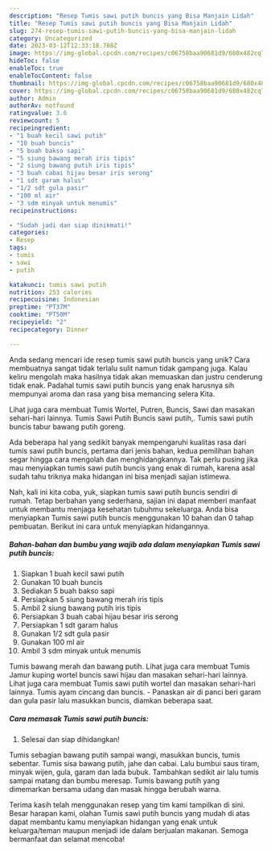 ```yaml
---
description: "Resep Tumis sawi putih buncis yang Bisa Manjain Lidah"
title: "Resep Tumis sawi putih buncis yang Bisa Manjain Lidah"
slug: 274-resep-tumis-sawi-putih-buncis-yang-bisa-manjain-lidah
category: Uncategorized
date: 2023-03-12T12:33:18.788Z
image: https://img-global.cpcdn.com/recipes/c06758baa90681d9/680x482cq70/tumis-sawi-putih-buncis-foto-resep-utama.jpg
hideToc: false
enableToc: true
enableTocContent: false
thumbnail: https://img-global.cpcdn.com/recipes/c06758baa90681d9/680x482cq70/tumis-sawi-putih-buncis-foto-resep-utama.jpg
cover: https://img-global.cpcdn.com/recipes/c06758baa90681d9/680x482cq70/tumis-sawi-putih-buncis-foto-resep-utama.jpg
author: Admin
authorAv: notfound
ratingvalue: 3.6
reviewcount: 5
recipeingredient:
- "1 buah kecil sawi putih"
- "10 buah buncis"
- "5 buah bakso sapi"
- "5 siung bawang merah iris tipis"
- "2 siung bawang putih iris tipis"
- "3 buah cabai hijau besar iris serong"
- "1 sdt garam halus"
- "1/2 sdt gula pasir"
- "100 ml air"
- "3 sdm minyak untuk menumis"
recipeinstructions:

- "Sudah jadi dan siap dinikmati!"
categories:
- Resep
tags:
- tumis
- sawi
- putih

katakunci: tumis sawi putih 
nutrition: 253 calories
recipecuisine: Indonesian
preptime: "PT37M"
cooktime: "PT50M"
recipeyield: "2"
recipecategory: Dinner

---
```





Anda sedang mencari ide resep tumis sawi putih buncis yang unik? Cara membuatnya sangat tidak terlalu sulit namun tidak gampang juga. Kalau keliru mengolah maka hasilnya tidak akan memuaskan dan justru cenderung tidak enak. Padahal tumis sawi putih buncis yang enak harusnya sih mempunyai aroma dan rasa yang bisa memancing selera Kita.





Lihat juga cara membuat Tumis Wortel, Putren, Buncis, Sawi dan masakan sehari-hari lainnya. Tumis Sawi Putih Buncis sawi putih,. Tumis sawi putih buncis tabur bawang putih goreng.

Ada beberapa hal yang sedikit banyak mempengaruhi kualitas rasa dari tumis sawi putih buncis, pertama dari jenis bahan, kedua pemilihan bahan segar hingga cara mengolah dan menghidangkannya. Tak perlu pusing jika mau menyiapkan tumis sawi putih buncis yang enak di rumah, karena asal sudah tahu triknya maka hidangan ini bisa menjadi sajian istimewa.






Nah, kali ini kita coba, yuk, siapkan tumis sawi putih buncis sendiri di rumah. Tetap berbahan yang sederhana, sajian ini dapat memberi manfaat untuk membantu menjaga kesehatan tubuhmu sekeluarga. Anda bisa menyiapkan Tumis sawi putih buncis menggunakan 10 bahan dan 0 tahap pembuatan. Berikut ini cara untuk menyiapkan hidangannya.

<!--inarticleads1-->

##### Bahan-bahan dan bumbu yang wajib ada dalam menyiapkan Tumis sawi putih buncis:

1. Siapkan 1 buah kecil sawi putih
1. Gunakan 10 buah buncis
1. Sediakan 5 buah bakso sapi
1. Persiapkan 5 siung bawang merah iris tipis
1. Ambil 2 siung bawang putih iris tipis
1. Persiapkan 3 buah cabai hijau besar iris serong
1. Persiapkan 1 sdt garam halus
1. Gunakan 1/2 sdt gula pasir
1. Gunakan 100 ml air
1. Ambil 3 sdm minyak untuk menumis


Tumis bawang merah dan bawang putih. Lihat juga cara membuat Tumis Jamur kuping wortel buncis sawi hijau dan masakan sehari-hari lainnya. Lihat juga cara membuat Tumis sawi putih wortel dan masakan sehari-hari lainnya. Tumis ayam cincang dan buncis. - Panaskan air di panci beri garam dan gula pasir lalu masukkan buncis, diamkan beberapa saat. 

<!--inarticleads2-->

##### Cara memasak Tumis sawi putih buncis:


1. Selesai dan siap dihidangkan!

Tumis sebagian bawang putih sampai wangi, masukkan buncis, tumis sebentar. Tumis sisa bawang putih, jahe dan cabai. Lalu bumbui saus tiram, minyak wijen, gula, garam dan lada bubuk. Tambahkan sedikit air lalu tumis sampai matang dan bumbu meresap. Tumis bawang putih yang dimemarkan bersama udang dan masak hingga berubah warna. 

Terima kasih telah menggunakan resep yang tim kami tampilkan di sini. Besar harapan kami, olahan Tumis sawi putih buncis yang mudah di atas dapat membantu kamu menyiapkan hidangan yang enak untuk keluarga/teman maupun menjadi ide dalam berjualan makanan. Semoga bermanfaat dan selamat mencoba!
